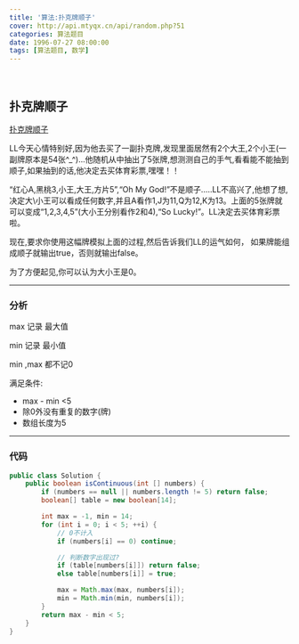 ```yaml
---
title: '算法:扑克牌顺子'
cover: http://api.mtyqx.cn/api/random.php?51
categories: 算法题目
date: 1996-07-27 08:00:00
tags: [算法题目, 数学]
---
```


<br/>

<!--more-->

## 扑克牌顺子

[扑克牌顺子](https://www.nowcoder.com/practice/762836f4d43d43ca9deb273b3de8e1f4?tpId=13&tqId=11198&tPage=3&rp=1&ru=%2Fta%2Fcoding-interviews&qru=%2Fta%2Fcoding-interviews%2Fquestion-ranking)

LL今天心情特别好,因为他去买了一副扑克牌,发现里面居然有2个大王,2个小王(一副牌原本是54张^_^)...他随机从中抽出了5张牌,想测测自己的手气,看看能不能抽到顺子,如果抽到的话,他决定去买体育彩票,嘿嘿！！

“红心A,黑桃3,小王,大王,方片5”,“Oh My God!”不是顺子.....LL不高兴了,他想了想,决定大\小王可以看成任何数字,并且A看作1,J为11,Q为12,K为13。上面的5张牌就可以变成“1,2,3,4,5”(大小王分别看作2和4),“So  Lucky!”。LL决定去买体育彩票啦。

 现在,要求你使用这幅牌模拟上面的过程,然后告诉我们LL的运气如何，  如果牌能组成顺子就输出true，否则就输出false。

为了方便起见,你可以认为大小王是0。

****

### 分析

max 记录 最大值

min 记录 最小值

min ,max 都不记0

满足条件:

-   max - min  <5
-   除0外没有重复的数字(牌)
-   数组长度为5

****

### 代码

```java
public class Solution {
    public boolean isContinuous(int [] numbers) {
        if (numbers == null || numbers.length != 5) return false;
        boolean[] table = new boolean[14];

        int max = -1, min = 14;
        for (int i = 0; i < 5; ++i) {
            // 0不计入
            if (numbers[i] == 0) continue;

            // 判断数字出现过?
            if (table[numbers[i]]) return false;
            else table[numbers[i]] = true;

            max = Math.max(max, numbers[i]);
            min = Math.min(min, numbers[i]);
        }
        return max - min < 5;
    }
}
```

